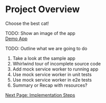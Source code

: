 # Project Overview

Choose the best cat!  

TODO: Show an image of the app  
[Demo App](https://ranthalion.github.io/best-cat/)

TODO: Outline what we are going to do
1. Take a look at the sample app
1. Whirlwind tour of incomplete source code
1. Add mock service worker to running app
1. Use mock service worker in unit tests
1. Use mock service worker in e2e tests
1. Summary or Recap with resources?

  [Next Page: Implementation Steps](implementation-steps.md)